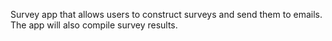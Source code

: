 Survey app that allows users to construct surveys and send them to emails.  The app will also compile survey results.